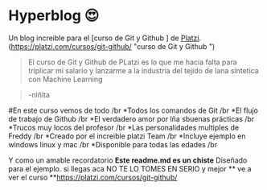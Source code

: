 # Hyperblog 😍
Un blog increible para el [curso de Git y Github ] de [Platzi](http://platzi.com/ "Platzi").(https://platzi.com/cursos/git-github/ "curso de Git y Github ")
>El curso de Git y Github  de PLatzi es lo que me hacia  falta para triplicar mi salario y lanzarme a la industria del tejido de lana sintetica con Machine Learning

>-niñita

#En este curso vemos de todo /br
*Todos los comandos de Git /br
*El flujo de trabajo de Github /br
*El verdadero amor por lña sbuenas prácticas /br 
*Trucos muy locos del profesor /br
*Las personalidades multiples de Freddy /br
*Creado por el increible platzi Team /br
*Incluye ejemplo en windows linux y mac /br
*Disponible para todas las edades /br

Y como un amable recordatorio  **Este readme.md es un chiste** Diseñado para el ejemplo. si llegas aca NO TE LO TOMES EN SERIO y mejor ** ve a ver el curso **https://platzi.com/cursos/git-github/   